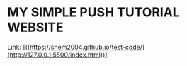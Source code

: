 # MY SIMPLE PUSH TUTORIAL WEBSITE

Link: [([https://shem2004.github.io/test-code/](http://127.0.0.1:5500/index.html))]
